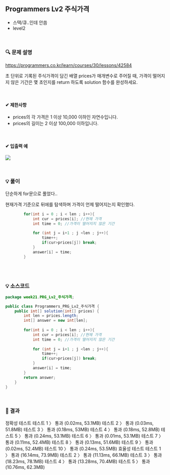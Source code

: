 ## Programmers Lv2 주식가격
- 스택/큐..인데 안씀
- level2



<br>


### 🔍 문제 설명
https://programmers.co.kr/learn/courses/30/lessons/42584

초 단위로 기록된 주식가격이 담긴 배열 prices가 매개변수로 주어질 때, 가격이 떨어지지 않은 기간은 몇 초인지를 return 하도록 solution 함수를 완성하세요.


<br>

#### ✔ 제한사항
- prices의 각 가격은 1 이상 10,000 이하인 자연수입니다.
- prices의 길이는 2 이상 100,000 이하입니다.
<br>
 
#### ✔ 입출력 예
![](https://images.velog.io/images/jodawooooon/post/ce23d581-1544-407f-88fb-eda97087f5e7/image.png)

<br>

###  💡 풀이

단순하게 for문으로 풀었다..  

현재가격 기준으로 뒤에를 탐색하며 가격이 언제 떨어지는지 확인했다.  

```java
        for(int i = 0 ; i < len ; i++){
            int cur = prices[i]; //현재 가격
            int time = 0; //가격이 떨어지지 않은 기간
            
            for (int j = i+1 ; j <len ; j++){
            	time++;
                if(cur>prices[j]) break;
            }
            answer[i] = time;
        }
```

<br><br>

###  💡 소스코드



```java
package week21.PRG_Lv2_주식갸격;

public class Programmers_PRG_Lv2_주식가격 {
	public int[] solution(int[] prices) {
        int len = prices.length;
        int[] answer = new int[len];
        
        for(int i = 0 ; i < len ; i++){
            int cur = prices[i]; //현재 가격
            int time = 0; //가격이 떨어지지 않은 기간
            
            for (int j = i+1 ; j <len ; j++){
            	time++;
                if(cur>prices[j]) break;
            }
            answer[i] = time;
        }
        return answer;
    }
}


```

<br>

### 🚩 결과
정확성  테스트
테스트 1 〉	통과 (0.02ms, 53.1MB)
테스트 2 〉	통과 (0.03ms, 51.8MB)
테스트 3 〉	통과 (0.18ms, 53MB)
테스트 4 〉	통과 (0.18ms, 52.8MB)
테스트 5 〉	통과 (0.24ms, 53.1MB)
테스트 6 〉	통과 (0.01ms, 53.1MB)
테스트 7 〉	통과 (0.11ms, 52.4MB)
테스트 8 〉	통과 (0.13ms, 51.6MB)
테스트 9 〉	통과 (0.02ms, 52.4MB)
테스트 10 〉	통과 (0.24ms, 53.5MB)
효율성  테스트
테스트 1 〉	통과 (16.14ms, 73.9MB)
테스트 2 〉	통과 (11.13ms, 66.1MB)
테스트 3 〉	통과 (18.23ms, 78.1MB)
테스트 4 〉	통과 (13.28ms, 70.4MB)
테스트 5 〉	통과 (10.76ms, 62.3MB)